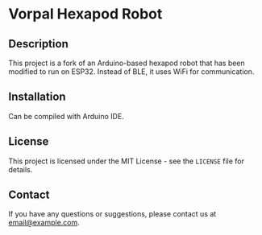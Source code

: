 # Vorpal Hexapod Robot

## Description
This project is a fork of an Arduino-based hexapod robot that has been modified to run on ESP32. Instead of BLE, it uses WiFi for communication.

## Installation
Can be compiled with Arduino IDE.

## License
This project is licensed under the MIT License - see the `LICENSE` file for details.

## Contact
If you have any questions or suggestions, please contact us at email@example.com.
